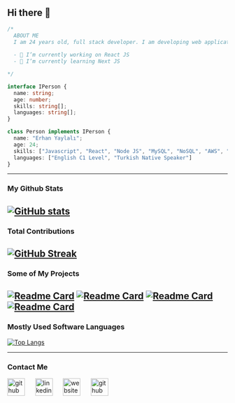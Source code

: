 ## Hi there 👋

``` typescript
/* 
  ABOUT ME
  I am 24 years old, full stack developer. I am developing web applications, optimizing cloud operations. 
  
  - 🔭 I’m currently working on React JS
  - 🌱 I’m currently learning Next JS

*/

interface IPerson {
  name: string;
  age: number;
  skills: string[];
  languages: string[];
}

class Person implements IPerson {
  name: "Erhan Yaylalı";
  age: 24;
  skills: ["Javascript", "React", "Node JS", "MySQL", "NoSQL", "AWS", "Google Cloud"];
  languages: ["English C1 Level", "Turkish Native Speaker"]
}

```
-------------------
### My Github Stats
[![GitHub stats](https://github-readme-stats.vercel.app/api?username=erhanyaylali1&show_icons=true&theme=tokyonight&count_private=true)](https://github.com/erhanyaylali1)
-------------------
### Total Contributions
[![GitHub Streak](http://github-readme-streak-stats.herokuapp.com?user=erhanyaylali1&date_format=M%20j%5B%2C%20Y%5D)](https://git.io/streak-stats) 
-------------------
### Some of My Projects
[![Readme Card](https://github-readme-stats.vercel.app/api/pin/?username=erhanyaylali1&repo=Socialony-SocialMedia)](https://github.com/erhanyaylali1/Socialony-SocialMedia)
[![Readme Card](https://github-readme-stats.vercel.app/api/pin/?username=erhanyaylali1&repo=wallet-client)](https://github.com/erhanyaylali1/wallet-client)
[![Readme Card](https://github-readme-stats.vercel.app/api/pin/?username=erhanyaylali1&repo=Restaurant-Review-Client)](https://github.com/erhanyaylali1/Restaurant-Review-Client)
[![Readme Card](https://github-readme-stats.vercel.app/api/pin/?username=erhanyaylali1&repo=uniHub-Client)](https://github.com/erhanyaylali1/uniHub-Client)
-------------------
### Mostly Used Software Languages
[![Top Langs](https://github-readme-stats.vercel.app/api/top-langs/?username=erhanyaylali1)](https://github.com/erhanyaylali1)

-------------------

### Contact Me

[<img src='https://cdn.jsdelivr.net/npm/simple-icons@3.0.1/icons/github.svg' alt='github' height='40'>](https://github.com/erhanyaylali1)&nbsp;&nbsp;&nbsp;&nbsp;&nbsp;&nbsp;[<img src='https://cdn.jsdelivr.net/npm/simple-icons@3.0.1/icons/linkedin.svg' alt='linkedin' height='40'>](https://www.linkedin.com/in/erhanyaylali/)&nbsp;&nbsp;&nbsp;&nbsp;&nbsp;&nbsp;[<img src='https://cdn-icons-png.flaticon.com/512/1006/1006771.png' alt='website' height='40'>](https://yaylali.net/)&nbsp;&nbsp;&nbsp;&nbsp;&nbsp;&nbsp;[<img src='https://cdn.jsdelivr.net/npm/simple-icons@3.0.1/icons/gmail.svg' alt='github' height='40'>](herhanyaylali9@gmail.com)



<!--
**erhanyaylali1/erhanyaylali1** is a ✨ _special_ ✨ repository because its `README.md` (this file) appears on your GitHub profile.

Here are some ideas to get you started:

- 🔭 I’m currently working on ...
- 🌱 I’m currently learning ...
- 👯 I’m looking to collaborate on ...
- 🤔 I’m looking for help with ...
- 💬 Ask me about ...
- 📫 How to reach me: ...
- 😄 Pronouns: ...
- ⚡ Fun fact: ...
-->
